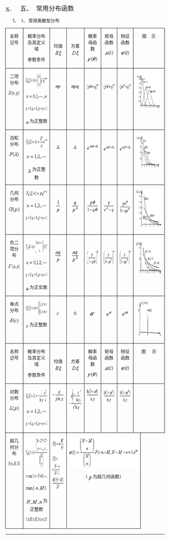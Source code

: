 <div class=Section1 style='layout-grid:16.3pt'>
<p class=MsoNormal style='margin-left:36.0pt;text-indent:-36.0pt'><span
lang=EN-US>五、<span style='font:7.0pt "Times New Roman"'>&nbsp;&nbsp;&nbsp;&nbsp;&nbsp;&nbsp;&nbsp;
</span></span><span lang=ZH-CN style='font-size:15.0pt;font-family:宋体_GB2312'>五、</span><span
lang=EN-US style='font-size:7.0pt'>&nbsp;&nbsp;&nbsp; </span><span lang=ZH-CN
style='font-size:15.0pt;font-family:宋体_GB2312'>常用分布函数</span></p>
<p class=a style='margin-left:36.0pt;text-indent:-18.75pt'><span lang=EN-US>1、<span
style='font:7.0pt "Times New Roman"'>&nbsp;&nbsp; </span></span><span
lang=EN-US style='font-family:宋体_GB2312'>1</span><span lang=ZH-CN
style='font-family:宋体_GB2312'>、</span><span lang=ZH-CN style='font-size:7.0pt'>
</span><span lang=ZH-CN style='font-family:宋体_GB2312'>常用离散型分布</span></p>
<table class=MsoNormalTable border=1 cellspacing=0 cellpadding=0
 style='border-collapse:collapse;border:none'>
 <tr>
  <td width=104 valign=top style='width:78.0pt;border:solid windowtext 1.0pt;
  padding:0mm 5.4pt 0mm 5.4pt'>
  <p class=MsoNormal align=center style='text-align:center'><span lang=ZH-CN
  style='font-family:宋体_GB2312'>名称记号</span></p>
  </td>
  <td width=200 valign=top style='width:150.0pt;border:solid windowtext 1.0pt;
  border-left:none;padding:0mm 5.4pt 0mm 5.4pt'>
  <p class=MsoNormal align=center style='text-align:center'><span lang=ZH-CN
  style='font-family:宋体_GB2312'>概率分布及其定义域</span></p>
  <p class=MsoNormal align=center style='text-align:center'><span lang=ZH-CN
  style='font-family:宋体_GB2312'>参数条件</span></p>
  </td>
  <td width=88 valign=top style='width:66.0pt;border:solid windowtext 1.0pt;
  border-left:none;padding:0mm 5.4pt 0mm 5.4pt'>
  <p class=MsoNormal align=center style='text-align:center'><span lang=EN-US>&nbsp;</span></p>
  <p class=MsoNormal align=center style='text-align:center'><span lang=ZH-CN
  style='font-family:宋体_GB2312'>均值</span><sub><span lang=EN-US><img width=25
  height=22 src="res/17e9d95da129bdd93c34fb6cc6aaaa52_5845_files/image002.gif"
  u1:shapes="_x0000_i1025" align=absmiddle></span></sub></p>
  </td>
  <td width=96 valign=top style='width:72.0pt;border:solid windowtext 1.0pt;
  border-left:none;padding:0mm 5.4pt 0mm 5.4pt'>
  <p class=MsoNormal align=center style='text-align:center'><span lang=EN-US>&nbsp;</span></p>
  <p class=MsoNormal align=center style='text-align:center'><span lang=ZH-CN
  style='font-family:宋体_GB2312'>方差</span><sub><span lang=EN-US><img width=27
  height=21 src="res/17e9d95da129bdd93c34fb6cc6aaaa52_5845_files/image004.gif"
  u1:shapes="_x0000_i1026" align=absmiddle></span></sub></p>
  </td>
  <td width=96 valign=top style='width:72.0pt;border:solid windowtext 1.0pt;
  border-left:none;padding:0mm 5.4pt 0mm 5.4pt'>
  <p class=MsoNormal align=center style='text-align:center'><span lang=ZH-CN
  style='font-family:宋体_GB2312'>概率母函数</span></p>
  <p class=MsoNormal align=center style='text-align:center'><sub><span
  lang=EN-US><img width=36 height=21
  src="res/17e9d95da129bdd93c34fb6cc6aaaa52_5845_files/image006.gif" u1:shapes="_x0000_i1027"></span></sub></p>
  </td>
  <td width=88 valign=top style='width:66.0pt;border:solid windowtext 1.0pt;
  border-left:none;padding:0mm 5.4pt 0mm 5.4pt'>
  <p class=MsoNormal align=center style='text-align:center'><span lang=ZH-CN
  style='font-family:宋体_GB2312'>矩母函数</span></p>
  <p class=MsoNormal align=center style='text-align:center'><sub><span
  lang=EN-US><img width=31 height=21
  src="res/17e9d95da129bdd93c34fb6cc6aaaa52_5845_files/image008.gif" u1:shapes="_x0000_i1028"></span></sub></p>
  </td>
  <td width=88 valign=top style='width:66.0pt;border:solid windowtext 1.0pt;
  border-left:none;padding:0mm 5.4pt 0mm 5.4pt'>
  <p class=MsoNormal align=center style='text-align:center'><span lang=ZH-CN
  style='font-family:宋体_GB2312'>特征函数</span></p>
  <p class=MsoNormal align=center style='text-align:center'><sub><span
  lang=EN-US><img width=31 height=21
  src="res/17e9d95da129bdd93c34fb6cc6aaaa52_5845_files/image010.gif" u1:shapes="_x0000_i1029"></span></sub></p>
  </td>
  <td width=204 colspan=2 valign=top style='width:152.95pt;border:solid windowtext 1.0pt;
  border-left:none;padding:0mm 5.4pt 0mm 5.4pt'>
  <p class=MsoNormal align=center style='text-align:center'><span lang=ZH-CN
  style='font-family:宋体_GB2312'>图</span><span lang=EN-US>&nbsp;&nbsp;&nbsp; </span><span
  lang=ZH-CN style='font-family:宋体_GB2312'>示</span></p>
  </td>
 </tr>
 <tr style='height:89.7pt'>
  <td width=104 valign=top style='width:78.0pt;border:solid windowtext 1.0pt;
  border-top:none;padding:0mm 5.4pt 0mm 5.4pt;height:89.7pt'>
  <p class=MsoNormal align=center style='text-align:center'><span lang=ZH-CN
  style='font-family:宋体_GB2312'>二项分布</span></p>
  <p class=MsoNormal align=center style='text-align:center'><sub><span
  lang=EN-US><img width=52 height=21
  src="res/17e9d95da129bdd93c34fb6cc6aaaa52_5845_files/image012.gif" u1:shapes="_x0000_i1030"></span></sub></p>
  </td>
  <td width=200 valign=top style='width:150.0pt;border-top:none;border-left:
  none;border-bottom:solid windowtext 1.0pt;border-right:solid windowtext 1.0pt;
  padding:0mm 5.4pt 0mm 5.4pt;height:89.7pt'>
  <p class=MsoNormal align=center style='text-align:center'><sub><span
  lang=EN-US><img width=151 height=48
  src="res/17e9d95da129bdd93c34fb6cc6aaaa52_5845_files/image014.gif" u1:shapes="_x0000_i1031"></span></sub></p>
  <p class=MsoNormal align=center style='text-align:center'><sub><span
  lang=EN-US><img width=81 height=21
  src="res/17e9d95da129bdd93c34fb6cc6aaaa52_5845_files/image016.gif" u1:shapes="_x0000_i1032"></span></sub></p>
  <p class=MsoNormal align=center style='text-align:center'><sub><span
  lang=EN-US><img width=141 height=21
  src="res/17e9d95da129bdd93c34fb6cc6aaaa52_5845_files/image018.gif" u1:shapes="_x0000_i1033"></span></sub></p>
  <p class=MsoNormal align=center style='text-align:center'><sub><span
  lang=EN-US><img width=13 height=15
  src="res/17e9d95da129bdd93c34fb6cc6aaaa52_5845_files/image020.gif" u1:shapes="_x0000_i1034"
  align=absmiddle></span></sub><span lang=ZH-CN style='font-family:宋体_GB2312'>为正整数</span></p>
  </td>
  <td width=88 valign=top style='width:66.0pt;border-top:none;border-left:none;
  border-bottom:solid windowtext 1.0pt;border-right:solid windowtext 1.0pt;
  padding:0mm 5.4pt 0mm 5.4pt;height:89.7pt'>
  <p class=MsoNormal align=center style='text-align:center'><span lang=EN-US>&nbsp;</span></p>
  <p class=MsoNormal align=center style='text-align:center'><sub><span
  lang=EN-US><img width=21 height=17
  src="res/17e9d95da129bdd93c34fb6cc6aaaa52_5845_files/image022.gif" u1:shapes="_x0000_i1035"
  align=absmiddle></span></sub></p>
  </td>
  <td width=96 valign=top style='width:72.0pt;border-top:none;border-left:none;
  border-bottom:solid windowtext 1.0pt;border-right:solid windowtext 1.0pt;
  padding:0mm 5.4pt 0mm 5.4pt;height:89.7pt'>
  <p class=MsoNormal align=center style='text-align:center'><span lang=EN-US>&nbsp;</span></p>
  <p class=MsoNormal align=center style='text-align:center'><sub><span
  lang=EN-US><img width=29 height=17
  src="res/17e9d95da129bdd93c34fb6cc6aaaa52_5845_files/image024.gif" u1:shapes="_x0000_i1036"
  align=absmiddle></span></sub></p>
  </td>
  <td width=96 valign=top style='width:72.0pt;border-top:none;border-left:none;
  border-bottom:solid windowtext 1.0pt;border-right:solid windowtext 1.0pt;
  padding:0mm 5.4pt 0mm 5.4pt;height:89.7pt'>
  <p class=MsoNormal align=center style='text-align:center'><span lang=EN-US>&nbsp;</span></p>
  <p class=MsoNormal align=center style='text-align:center'><sub><span
  lang=EN-US><img width=67 height=24
  src="res/17e9d95da129bdd93c34fb6cc6aaaa52_5845_files/image026.gif" u1:shapes="_x0000_i1037"></span></sub></p>
  </td>
  <td width=88 valign=top style='width:66.0pt;border-top:none;border-left:none;
  border-bottom:solid windowtext 1.0pt;border-right:solid windowtext 1.0pt;
  padding:0mm 5.4pt 0mm 5.4pt;height:89.7pt'>
  <p class=MsoNormal align=center style='text-align:center'><span lang=EN-US>&nbsp;</span></p>
  <p class=MsoNormal align=center style='text-align:center'><sub><span
  lang=EN-US><img width=67 height=24
  src="res/17e9d95da129bdd93c34fb6cc6aaaa52_5845_files/image028.gif" u1:shapes="_x0000_i1038"></span></sub></p>
  </td>
  <td width=88 valign=top style='width:66.0pt;border-top:none;border-left:none;
  border-bottom:solid windowtext 1.0pt;border-right:solid windowtext 1.0pt;
  padding:0mm 5.4pt 0mm 5.4pt;height:89.7pt'>
  <p class=MsoNormal align=center style='text-align:center'><span lang=EN-US>&nbsp;</span></p>
  <p class=MsoNormal align=center style='text-align:center'><sub><span
  lang=EN-US><img width=72 height=24
  src="res/17e9d95da129bdd93c34fb6cc6aaaa52_5845_files/image030.gif" u1:shapes="_x0000_i1039"></span></sub></p>
  </td>
  <td width=204 colspan=2 valign=top style='width:152.95pt;border-top:none;
  border-left:none;border-bottom:solid windowtext 1.0pt;border-right:solid windowtext 1.0pt;
  padding:0mm 5.4pt 0mm 5.4pt;height:89.7pt'>
  <p class=MsoNormal align=center style='text-align:center'><span lang=EN-US><img
  width=177 height=119 src="res/17e9d95da129bdd93c34fb6cc6aaaa52_5845_files/image032.jpg"
  u1:shapes="_x0000_i1069"></span></p>
  </td>
 </tr>
 <tr style='height:80.9pt'>
  <td width=104 valign=top style='width:78.0pt;border:solid windowtext 1.0pt;
  border-top:none;padding:0mm 5.4pt 0mm 5.4pt;height:80.9pt'>
  <p class=MsoNormal align=center style='text-align:center'><span lang=ZH-CN
  style='font-family:宋体_GB2312'>泊松分布</span></p>
  <p class=MsoNormal align=center style='text-align:center'><sub><span
  lang=EN-US><img width=37 height=21
  src="res/17e9d95da129bdd93c34fb6cc6aaaa52_5845_files/image034.gif" u1:shapes="_x0000_i1040"></span></sub></p>
  </td>
  <td width=200 valign=top style='width:150.0pt;border-top:none;border-left:
  none;border-bottom:solid windowtext 1.0pt;border-right:solid windowtext 1.0pt;
  padding:0mm 5.4pt 0mm 5.4pt;height:80.9pt'>
  <p class=MsoNormal align=center style='text-align:center'><sub><span
  lang=EN-US><img width=124 height=44
  src="res/17e9d95da129bdd93c34fb6cc6aaaa52_5845_files/image036.gif" u1:shapes="_x0000_i1041"></span></sub></p>
  <p class=MsoNormal align=center style='text-align:center'><sub><span
  lang=EN-US><img width=67 height=21
  src="res/17e9d95da129bdd93c34fb6cc6aaaa52_5845_files/image038.gif" u1:shapes="_x0000_i1070"></span></sub></p>
  <p class=MsoNormal align=center style='text-align:center'><sub><span
  lang=EN-US><img width=15 height=19
  src="res/17e9d95da129bdd93c34fb6cc6aaaa52_5845_files/image040.gif" u1:shapes="_x0000_i1071"
  align=absmiddle></span></sub><span lang=ZH-CN style='font-family:宋体_GB2312'>为正整数</span></p>
  </td>
  <td width=88 valign=top style='width:66.0pt;border-top:none;border-left:none;
  border-bottom:solid windowtext 1.0pt;border-right:solid windowtext 1.0pt;
  padding:0mm 5.4pt 0mm 5.4pt;height:80.9pt'>
  <p class=MsoNormal align=center style='text-align:center'><span lang=EN-US>&nbsp;</span></p>
  <p class=MsoNormal align=center style='text-align:center'><sub><span
  lang=EN-US><img width=15 height=19
  src="res/17e9d95da129bdd93c34fb6cc6aaaa52_5845_files/image041.gif" u1:shapes="_x0000_i1042"></span></sub></p>
  </td>
  <td width=96 valign=top style='width:72.0pt;border-top:none;border-left:none;
  border-bottom:solid windowtext 1.0pt;border-right:solid windowtext 1.0pt;
  padding:0mm 5.4pt 0mm 5.4pt;height:80.9pt'>
  <p class=MsoNormal align=center style='text-align:center'><span lang=EN-US>&nbsp;</span></p>
  <p class=MsoNormal align=center style='text-align:center'><sub><span
  lang=EN-US><img width=15 height=19
  src="res/17e9d95da129bdd93c34fb6cc6aaaa52_5845_files/image042.gif" u1:shapes="_x0000_i1043"></span></sub></p>
  </td>
  <td width=96 valign=top style='width:72.0pt;border-top:none;border-left:none;
  border-bottom:solid windowtext 1.0pt;border-right:solid windowtext 1.0pt;
  padding:0mm 5.4pt 0mm 5.4pt;height:80.9pt'>
  <p class=MsoNormal align=center style='text-align:center'><span lang=EN-US>&nbsp;</span></p>
  <p class=MsoNormal align=center style='text-align:center'><sub><span
  lang=EN-US><img width=41 height=21
  src="res/17e9d95da129bdd93c34fb6cc6aaaa52_5845_files/image044.gif" u1:shapes="_x0000_i1044"></span></sub></p>
  </td>
  <td width=88 valign=top style='width:66.0pt;border-top:none;border-left:none;
  border-bottom:solid windowtext 1.0pt;border-right:solid windowtext 1.0pt;
  padding:0mm 5.4pt 0mm 5.4pt;height:80.9pt'>
  <p class=MsoNormal align=center style='text-align:center'><span lang=EN-US>&nbsp;</span></p>
  <p class=MsoNormal align=center style='text-align:center'><sub><span
  lang=EN-US><img width=44 height=24
  src="res/17e9d95da129bdd93c34fb6cc6aaaa52_5845_files/image046.gif" u1:shapes="_x0000_i1045"></span></sub></p>
  </td>
  <td width=88 valign=top style='width:66.0pt;border-top:none;border-left:none;
  border-bottom:solid windowtext 1.0pt;border-right:solid windowtext 1.0pt;
  padding:0mm 5.4pt 0mm 5.4pt;height:80.9pt'>
  <p class=MsoNormal align=center style='text-align:center'><span lang=EN-US>&nbsp;</span></p>
  <p class=MsoNormal align=center style='text-align:center'><sub><span
  lang=EN-US><img width=45 height=24
  src="res/17e9d95da129bdd93c34fb6cc6aaaa52_5845_files/image048.gif" u1:shapes="_x0000_i1046"></span></sub></p>
  </td>
  <td width=204 colspan=2 valign=top style='width:152.95pt;border-top:none;
  border-left:none;border-bottom:solid windowtext 1.0pt;border-right:solid windowtext 1.0pt;
  padding:0mm 5.4pt 0mm 5.4pt;height:80.9pt'>
  <p class=MsoNormal align=center style='text-align:center'><span lang=EN-US><img
  width=176 height=109 src="res/17e9d95da129bdd93c34fb6cc6aaaa52_5845_files/image050.jpg"
  u1:shapes="_x0000_i1072"></span></p>
  </td>
 </tr>
 <tr style='height:87.95pt'>
  <td width=104 valign=top style='width:78.0pt;border:solid windowtext 1.0pt;
  border-top:none;padding:0mm 5.4pt 0mm 5.4pt;height:87.95pt'>
  <p class=MsoNormal align=center style='text-align:center'><span lang=ZH-CN
  style='font-family:宋体_GB2312'>几何分布</span></p>
  <p class=MsoNormal align=center style='text-align:center'><sub><span
  lang=EN-US><img width=39 height=21
  src="res/17e9d95da129bdd93c34fb6cc6aaaa52_5845_files/image052.gif" u1:shapes="_x0000_i1073"></span></sub></p>
  </td>
  <td width=200 valign=top style='width:150.0pt;border-top:none;border-left:
  none;border-bottom:solid windowtext 1.0pt;border-right:solid windowtext 1.0pt;
  padding:0mm 5.4pt 0mm 5.4pt;height:87.95pt'>
  <p class=MsoNormal align=center style='text-align:center'><sub><span
  lang=EN-US><img width=107 height=25
  src="res/17e9d95da129bdd93c34fb6cc6aaaa52_5845_files/image054.gif" u1:shapes="_x0000_i1074"></span></sub></p>
  <p class=MsoNormal align=center style='text-align:center'><sub><span
  lang=EN-US><img width=67 height=21
  src="res/17e9d95da129bdd93c34fb6cc6aaaa52_5845_files/image056.gif" u1:shapes="_x0000_i1075"></span></sub></p>
  <p class=MsoNormal align=center style='text-align:center'><sub><span
  lang=EN-US><img width=141 height=21
  src="res/17e9d95da129bdd93c34fb6cc6aaaa52_5845_files/image058.gif" u1:shapes="_x0000_i1076"></span></sub></p>
  </td>
  <td width=88 valign=top style='width:66.0pt;border-top:none;border-left:none;
  border-bottom:solid windowtext 1.0pt;border-right:solid windowtext 1.0pt;
  padding:0mm 5.4pt 0mm 5.4pt;height:87.95pt'>
  <p class=MsoNormal align=center style='text-align:center'><span lang=EN-US>&nbsp;</span></p>
  <p class=MsoNormal align=center style='text-align:center'><sub><span
  lang=EN-US><img width=19 height=44
  src="res/17e9d95da129bdd93c34fb6cc6aaaa52_5845_files/image060.gif" u1:shapes="_x0000_i1077"></span></sub></p>
  </td>
  <td width=96 valign=top style='width:72.0pt;border-top:none;border-left:none;
  border-bottom:solid windowtext 1.0pt;border-right:solid windowtext 1.0pt;
  padding:0mm 5.4pt 0mm 5.4pt;height:87.95pt'>
  <p class=MsoNormal align=center style='text-align:center'><span lang=EN-US>&nbsp;</span></p>
  <p class=MsoNormal align=center style='text-align:center'><sub><span
  lang=EN-US><img width=27 height=45
  src="res/17e9d95da129bdd93c34fb6cc6aaaa52_5845_files/image062.gif" u1:shapes="_x0000_i1078"></span></sub></p>
  </td>
  <td width=96 valign=top style='width:72.0pt;border-top:none;border-left:none;
  border-bottom:solid windowtext 1.0pt;border-right:solid windowtext 1.0pt;
  padding:0mm 5.4pt 0mm 5.4pt;height:87.95pt'>
  <p class=MsoNormal align=center style='text-align:center'><span lang=EN-US>&nbsp;</span></p>
  <p class=MsoNormal align=center style='text-align:center'><sub><span
  lang=EN-US><img width=47 height=44
  src="res/17e9d95da129bdd93c34fb6cc6aaaa52_5845_files/image064.gif" u1:shapes="_x0000_i1079"></span></sub></p>
  </td>
  <td width=88 valign=top style='width:66.0pt;border-top:none;border-left:none;
  border-bottom:solid windowtext 1.0pt;border-right:solid windowtext 1.0pt;
  padding:0mm 5.4pt 0mm 5.4pt;height:87.95pt'>
  <p class=MsoNormal align=center style='text-align:center'><span lang=EN-US>&nbsp;</span></p>
  <p class=MsoNormal align=center style='text-align:center'><sub><span
  lang=EN-US><img width=51 height=45
  src="res/17e9d95da129bdd93c34fb6cc6aaaa52_5845_files/image066.gif" u1:shapes="_x0000_i1080"></span></sub></p>
  </td>
  <td width=88 valign=top style='width:66.0pt;border-top:none;border-left:none;
  border-bottom:solid windowtext 1.0pt;border-right:solid windowtext 1.0pt;
  padding:0mm 5.4pt 0mm 5.4pt;height:87.95pt'>
  <p class=MsoNormal align=center style='text-align:center'><span lang=EN-US>&nbsp;</span></p>
  <p class=MsoNormal align=center style='text-align:center'><sub><span
  lang=EN-US><img width=52 height=48
  src="res/17e9d95da129bdd93c34fb6cc6aaaa52_5845_files/image068.gif" u1:shapes="_x0000_i1081"></span></sub></p>
  </td>
  <td width=204 colspan=2 valign=top style='width:152.95pt;border-top:none;
  border-left:none;border-bottom:solid windowtext 1.0pt;border-right:solid windowtext 1.0pt;
  padding:0mm 5.4pt 0mm 5.4pt;height:87.95pt'>
  <p class=MsoNormal align=center style='text-align:center'><span lang=EN-US><img
  width=168 height=125 src="res/17e9d95da129bdd93c34fb6cc6aaaa52_5845_files/image070.jpg"
  u1:shapes="_x0000_i1082"></span></p>
  </td>
 </tr>
 <tr>
  <td width=104 valign=top style='width:78.0pt;border:solid windowtext 1.0pt;
  border-top:none;padding:0mm 5.4pt 0mm 5.4pt'>
  <p class=MsoNormal align=center style='text-align:center'><span lang=ZH-CN
  style='font-family:宋体_GB2312'>负二项分布</span></p>
  <p class=MsoNormal align=center style='text-align:center'><sub><span
  lang=EN-US><img width=60 height=24
  src="res/17e9d95da129bdd93c34fb6cc6aaaa52_5845_files/image072.gif" u1:shapes="_x0000_i1083"></span></sub></p>
  </td>
  <td width=200 valign=top style='width:150.0pt;border-top:none;border-left:
  none;border-bottom:solid windowtext 1.0pt;border-right:solid windowtext 1.0pt;
  padding:0mm 5.4pt 0mm 5.4pt'>
  <p class=MsoNormal align=center style='text-align:center'><sub><span
  lang=EN-US><img width=189 height=48
  src="res/17e9d95da129bdd93c34fb6cc6aaaa52_5845_files/image074.gif" u1:shapes="_x0000_i1084"></span></sub></p>
  <p class=MsoNormal align=center style='text-align:center'><sub><span
  lang=EN-US><img width=79 height=21
  src="res/17e9d95da129bdd93c34fb6cc6aaaa52_5845_files/image076.gif" u1:shapes="_x0000_i1085"></span></sub></p>
  <p class=MsoNormal align=center style='text-align:center'><sub><span
  lang=EN-US><img width=141 height=21
  src="res/17e9d95da129bdd93c34fb6cc6aaaa52_5845_files/image078.gif" u1:shapes="_x0000_i1086"></span></sub></p>
  <p class=MsoNormal align=center style='text-align:center'><sub><span
  lang=EN-US><img width=13 height=15
  src="res/17e9d95da129bdd93c34fb6cc6aaaa52_5845_files/image080.gif" u1:shapes="_x0000_i1087"
  align=absmiddle></span></sub><span lang=ZH-CN style='font-family:宋体_GB2312'>为正实数</span></p>
  </td>
  <td width=88 valign=top style='width:66.0pt;border-top:none;border-left:none;
  border-bottom:solid windowtext 1.0pt;border-right:solid windowtext 1.0pt;
  padding:0mm 5.4pt 0mm 5.4pt'>
  <p class=MsoNormal align=center style='text-align:center'><span lang=EN-US>&nbsp;</span></p>
  <p class=MsoNormal align=center style='text-align:center'><sub><span
  lang=EN-US><img width=24 height=44
  src="res/17e9d95da129bdd93c34fb6cc6aaaa52_5845_files/image082.gif" u1:shapes="_x0000_i1088"></span></sub></p>
  </td>
  <td width=96 valign=top style='width:72.0pt;border-top:none;border-left:none;
  border-bottom:solid windowtext 1.0pt;border-right:solid windowtext 1.0pt;
  padding:0mm 5.4pt 0mm 5.4pt'>
  <p class=MsoNormal align=center style='text-align:center'><span lang=EN-US>&nbsp;</span></p>
  <p class=MsoNormal align=center style='text-align:center'><sub><span
  lang=EN-US><img width=27 height=45
  src="res/17e9d95da129bdd93c34fb6cc6aaaa52_5845_files/image084.gif" u1:shapes="_x0000_i1089"></span></sub></p>
  </td>
  <td width=96 valign=top style='width:72.0pt;border-top:none;border-left:none;
  border-bottom:solid windowtext 1.0pt;border-right:solid windowtext 1.0pt;
  padding:0mm 5.4pt 0mm 5.4pt'>
  <p class=MsoNormal align=center style='text-align:center'><span lang=EN-US>&nbsp;</span></p>
  <p class=MsoNormal align=center style='text-align:center'><sub><span
  lang=EN-US><img width=68 height=52
  src="res/17e9d95da129bdd93c34fb6cc6aaaa52_5845_files/image086.gif" u1:shapes="_x0000_i1090"></span></sub></p>
  </td>
  <td width=88 valign=top style='width:66.0pt;border-top:none;border-left:none;
  border-bottom:solid windowtext 1.0pt;border-right:solid windowtext 1.0pt;
  padding:0mm 5.4pt 0mm 5.4pt'>
  <p class=MsoNormal align=center style='text-align:center'><span lang=EN-US>&nbsp;</span></p>
  <p class=MsoNormal align=center style='text-align:center'><sub><span
  lang=EN-US><img width=71 height=53
  src="res/17e9d95da129bdd93c34fb6cc6aaaa52_5845_files/image088.gif" u1:shapes="_x0000_i1091"></span></sub></p>
  </td>
  <td width=88 valign=top style='width:66.0pt;border-top:none;border-left:none;
  border-bottom:solid windowtext 1.0pt;border-right:solid windowtext 1.0pt;
  padding:0mm 5.4pt 0mm 5.4pt'>
  <p class=MsoNormal align=center style='text-align:center'><span lang=EN-US>&nbsp;</span></p>
  <p class=MsoNormal align=center style='text-align:center'><sub><span
  lang=EN-US><img width=73 height=53
  src="res/17e9d95da129bdd93c34fb6cc6aaaa52_5845_files/image090.gif" u1:shapes="_x0000_i1092"></span></sub></p>
  </td>
  <td width=204 colspan=2 valign=top style='width:152.95pt;border-top:none;
  border-left:none;border-bottom:solid windowtext 1.0pt;border-right:solid windowtext 1.0pt;
  padding:0mm 5.4pt 0mm 5.4pt'>
  <p class=MsoNormal align=center style='text-align:center'><span lang=EN-US><img
  width=176 height=117 src="res/17e9d95da129bdd93c34fb6cc6aaaa52_5845_files/image092.jpg"
  u1:shapes="_x0000_i1093"></span></p>
  </td>
 </tr>
 <tr style='height:58.5pt'>
  <td width=104 valign=top style='width:78.0pt;border:solid windowtext 1.0pt;
  border-top:none;padding:0mm 5.4pt 0mm 5.4pt;height:58.5pt'>
  <p class=MsoNormal align=center style='text-align:center'><span lang=ZH-CN
  style='font-family:宋体_GB2312'>单点分布</span></p>
  <p class=MsoNormal align=center style='text-align:center'><sub><span
  lang=EN-US><img width=33 height=21
  src="res/17e9d95da129bdd93c34fb6cc6aaaa52_5845_files/image094.gif" u1:shapes="_x0000_i1094"></span></sub></p>
  </td>
  <td width=200 valign=top style='width:150.0pt;border-top:none;border-left:
  none;border-bottom:solid windowtext 1.0pt;border-right:solid windowtext 1.0pt;
  padding:0mm 5.4pt 0mm 5.4pt;height:58.5pt'>
  <p class=MsoNormal align=center style='text-align:center'><sub><span
  lang=EN-US><img width=137 height=48
  src="res/17e9d95da129bdd93c34fb6cc6aaaa52_5845_files/image096.gif" u1:shapes="_x0000_i1095"></span></sub></p>
  <p class=MsoNormal align=center style='text-align:center'><sub><span
  lang=EN-US><img width=12 height=15
  src="res/17e9d95da129bdd93c34fb6cc6aaaa52_5845_files/image098.gif" u1:shapes="_x0000_i1096"
  align=absmiddle></span></sub><span lang=ZH-CN style='font-family:宋体_GB2312'>为正整数</span></p>
  </td>
  <td width=88 valign=top style='width:66.0pt;border-top:none;border-left:none;
  border-bottom:solid windowtext 1.0pt;border-right:solid windowtext 1.0pt;
  padding:0mm 5.4pt 0mm 5.4pt;height:58.5pt'>
  <p class=MsoNormal align=center style='text-align:center'><span lang=EN-US>&nbsp;</span></p>
  <p class=MsoNormal align=center style='text-align:center'><sub><span
  lang=EN-US><img width=12 height=15
  src="res/17e9d95da129bdd93c34fb6cc6aaaa52_5845_files/image099.gif" u1:shapes="_x0000_i1097"></span></sub></p>
  </td>
  <td width=96 valign=top style='width:72.0pt;border-top:none;border-left:none;
  border-bottom:solid windowtext 1.0pt;border-right:solid windowtext 1.0pt;
  padding:0mm 5.4pt 0mm 5.4pt;height:58.5pt'>
  <p class=MsoNormal align=center style='text-align:center'><span lang=EN-US>&nbsp;</span></p>
  <p class=MsoNormal align=center style='text-align:center'><sub><span
  lang=EN-US><img width=13 height=19
  src="res/17e9d95da129bdd93c34fb6cc6aaaa52_5845_files/image101.gif" u1:shapes="_x0000_i1098"></span></sub></p>
  </td>
  <td width=96 valign=top style='width:72.0pt;border-top:none;border-left:none;
  border-bottom:solid windowtext 1.0pt;border-right:solid windowtext 1.0pt;
  padding:0mm 5.4pt 0mm 5.4pt;height:58.5pt'>
  <p class=MsoNormal align=center style='text-align:center'><span lang=EN-US>&nbsp;</span></p>
  <p class=MsoNormal align=center style='text-align:center'><sub><span
  lang=EN-US><img width=20 height=21
  src="res/17e9d95da129bdd93c34fb6cc6aaaa52_5845_files/image103.gif" u1:shapes="_x0000_i1099"></span></sub></p>
  </td>
  <td width=88 valign=top style='width:66.0pt;border-top:none;border-left:none;
  border-bottom:solid windowtext 1.0pt;border-right:solid windowtext 1.0pt;
  padding:0mm 5.4pt 0mm 5.4pt;height:58.5pt'>
  <p class=MsoNormal align=center style='text-align:center'><span lang=EN-US>&nbsp;</span></p>
  <p class=MsoNormal align=center style='text-align:center'><sub><span
  lang=EN-US><img width=20 height=21
  src="res/17e9d95da129bdd93c34fb6cc6aaaa52_5845_files/image105.gif" u1:shapes="_x0000_i1100"></span></sub></p>
  </td>
  <td width=88 valign=top style='width:66.0pt;border-top:none;border-left:none;
  border-bottom:solid windowtext 1.0pt;border-right:solid windowtext 1.0pt;
  padding:0mm 5.4pt 0mm 5.4pt;height:58.5pt'>
  <p class=MsoNormal align=center style='text-align:center'><span lang=EN-US>&nbsp;</span></p>
  <p class=MsoNormal align=center style='text-align:center'><sub><span
  lang=EN-US><img width=23 height=21
  src="res/17e9d95da129bdd93c34fb6cc6aaaa52_5845_files/image107.gif" u1:shapes="_x0000_i1101"></span></sub></p>
  </td>
  <td width=204 colspan=2 valign=top style='width:152.95pt;border-top:none;
  border-left:none;border-bottom:solid windowtext 1.0pt;border-right:solid windowtext 1.0pt;
  padding:0mm 5.4pt 0mm 5.4pt;height:58.5pt'>
  <p class=MsoNormal align=center style='text-align:center'><span lang=EN-US><img
  width=169 height=118 src="res/17e9d95da129bdd93c34fb6cc6aaaa52_5845_files/image109.jpg"
  u1:shapes="_x0000_i1102"></span></p>
  </td>
 </tr>
 <tr style='height:23.95pt'>
  <td width=104 valign=top style='width:78.0pt;border:solid windowtext 1.0pt;
  border-top:none;padding:0mm 5.4pt 0mm 5.4pt;height:23.95pt'>
  <p class=MsoNormal align=center style='text-align:center'><span lang=ZH-CN
  style='font-family:宋体_GB2312'>名称记号</span></p>
  </td>
  <td width=200 valign=top style='width:150.0pt;border-top:none;border-left:
  none;border-bottom:solid windowtext 1.0pt;border-right:solid windowtext 1.0pt;
  padding:0mm 5.4pt 0mm 5.4pt;height:23.95pt'>
  <p class=MsoNormal align=center style='text-align:center'><span lang=ZH-CN
  style='font-family:宋体_GB2312'>概率分布及其定义域</span></p>
  <p class=MsoNormal align=center style='text-align:center'><span lang=ZH-CN
  style='font-family:宋体_GB2312'>参数条件</span></p>
  </td>
  <td width=88 valign=top style='width:66.0pt;border-top:none;border-left:none;
  border-bottom:solid windowtext 1.0pt;border-right:solid windowtext 1.0pt;
  padding:0mm 5.4pt 0mm 5.4pt;height:23.95pt'>
  <p class=MsoNormal align=center style='text-align:center'><span lang=EN-US>&nbsp;</span></p>
  <p class=MsoNormal align=center style='text-align:center'><span lang=ZH-CN
  style='font-family:宋体_GB2312'>均值</span><sub><span lang=EN-US><img width=25
  height=21 src="res/17e9d95da129bdd93c34fb6cc6aaaa52_5845_files/image111.gif"
  u1:shapes="_x0000_i1103" align=absmiddle></span></sub></p>
  </td>
  <td width=96 valign=top style='width:72.0pt;border-top:none;border-left:none;
  border-bottom:solid windowtext 1.0pt;border-right:solid windowtext 1.0pt;
  padding:0mm 5.4pt 0mm 5.4pt;height:23.95pt'>
  <p class=MsoNormal align=center style='text-align:center'><span lang=EN-US>&nbsp;</span></p>
  <p class=MsoNormal align=center style='text-align:center'><span lang=ZH-CN
  style='font-family:宋体_GB2312'>方差</span><sub><span lang=EN-US><img width=27
  height=21 src="res/17e9d95da129bdd93c34fb6cc6aaaa52_5845_files/image113.gif"
  u1:shapes="_x0000_i1104" align=absmiddle></span></sub></p>
  </td>
  <td width=96 valign=top style='width:72.0pt;border-top:none;border-left:none;
  border-bottom:solid windowtext 1.0pt;border-right:solid windowtext 1.0pt;
  padding:0mm 5.4pt 0mm 5.4pt;height:23.95pt'>
  <p class=MsoNormal align=center style='text-align:center'><span lang=ZH-CN
  style='font-family:宋体_GB2312'>概率母函数</span></p>
  <p class=MsoNormal align=center style='text-align:center'><sub><span
  lang=EN-US><img width=36 height=21
  src="res/17e9d95da129bdd93c34fb6cc6aaaa52_5845_files/image115.gif" u1:shapes="_x0000_i1105"></span></sub></p>
  </td>
  <td width=88 valign=top style='width:66.0pt;border-top:none;border-left:none;
  border-bottom:solid windowtext 1.0pt;border-right:solid windowtext 1.0pt;
  padding:0mm 5.4pt 0mm 5.4pt;height:23.95pt'>
  <p class=MsoNormal align=center style='text-align:center'><span lang=ZH-CN
  style='font-family:宋体_GB2312'>矩母函数</span></p>
  <p class=MsoNormal align=center style='text-align:center'><sub><span
  lang=EN-US><img width=32 height=21
  src="res/17e9d95da129bdd93c34fb6cc6aaaa52_5845_files/image117.gif" u1:shapes="_x0000_i1106"></span></sub></p>
  </td>
  <td width=88 valign=top style='width:66.0pt;border-top:none;border-left:none;
  border-bottom:solid windowtext 1.0pt;border-right:solid windowtext 1.0pt;
  padding:0mm 5.4pt 0mm 5.4pt;height:23.95pt'>
  <p class=MsoNormal align=center style='text-align:center'><span lang=ZH-CN
  style='font-family:宋体_GB2312'>特征函数</span></p>
  <p class=MsoNormal align=center style='text-align:center'><sub><span
  lang=EN-US><img width=31 height=21
  src="res/17e9d95da129bdd93c34fb6cc6aaaa52_5845_files/image119.gif" u1:shapes="_x0000_i1107"></span></sub></p>
  </td>
  <td width=204 colspan=2 valign=top style='width:152.95pt;border-top:none;
  border-left:none;border-bottom:solid windowtext 1.0pt;border-right:solid windowtext 1.0pt;
  padding:0mm 5.4pt 0mm 5.4pt;height:23.95pt'>
  <p class=MsoNormal align=center style='text-align:center'><span lang=ZH-CN
  style='font-family:宋体_GB2312'>图</span><span lang=EN-US>&nbsp;&nbsp;&nbsp;&nbsp;
  </span><span lang=ZH-CN style='font-family:宋体_GB2312'>示</span></p>
  </td>
 </tr>
 <tr style='height:58.5pt'>
  <td width=104 valign=top style='width:78.0pt;border:solid windowtext 1.0pt;
  border-top:none;padding:0mm 5.4pt 0mm 5.4pt;height:58.5pt'>
  <p class=MsoNormal align=center style='text-align:center'><span lang=ZH-CN
  style='font-family:宋体_GB2312'>对数分布</span></p>
  <p class=MsoNormal align=center style='text-align:center'><sub><span
  lang=EN-US><img width=36 height=21
  src="res/17e9d95da129bdd93c34fb6cc6aaaa52_5845_files/image121.gif" u1:shapes="_x0000_i1108"></span></sub></p>
  </td>
  <td width=200 valign=top style='width:150.0pt;border-top:none;border-left:
  none;border-bottom:solid windowtext 1.0pt;border-right:solid windowtext 1.0pt;
  padding:0mm 5.4pt 0mm 5.4pt;height:58.5pt'>
  <p class=MsoNormal align=center style='text-align:center'><sub><span
  lang=EN-US><img width=144 height=47
  src="res/17e9d95da129bdd93c34fb6cc6aaaa52_5845_files/image123.gif" u1:shapes="_x0000_i1109"></span></sub></p>
  <p class=MsoNormal align=center style='text-align:center'><sub><span
  lang=EN-US><img width=67 height=21
  src="res/17e9d95da129bdd93c34fb6cc6aaaa52_5845_files/image125.gif" u1:shapes="_x0000_i1110"></span></sub></p>
  <p class=MsoNormal align=center style='text-align:center'><sub><span
  lang=EN-US><img width=141 height=21
  src="res/17e9d95da129bdd93c34fb6cc6aaaa52_5845_files/image127.gif" u1:shapes="_x0000_i1111"></span></sub></p>
  </td>
  <td width=88 valign=top style='width:66.0pt;border-top:none;border-left:none;
  border-bottom:solid windowtext 1.0pt;border-right:solid windowtext 1.0pt;
  padding:0mm 5.4pt 0mm 5.4pt;height:58.5pt'>
  <p class=MsoNormal align=center style='text-align:center'><sub><span
  lang=EN-US><img width=57 height=44
  src="res/17e9d95da129bdd93c34fb6cc6aaaa52_5845_files/image129.gif" u1:shapes="_x0000_i1112"></span></sub></p>
  </td>
  <td width=96 valign=top style='width:72.0pt;border-top:none;border-left:none;
  border-bottom:solid windowtext 1.0pt;border-right:solid windowtext 1.0pt;
  padding:0mm 5.4pt 0mm 5.4pt;height:58.5pt'>
  <p class=MsoNormal align=center style='text-align:center'><sub><span
  lang=EN-US><img width=92 height=72
  src="res/17e9d95da129bdd93c34fb6cc6aaaa52_5845_files/image131.gif" u1:shapes="_x0000_i1113"></span></sub></p>
  </td>
  <td width=96 valign=top style='width:72.0pt;border-top:none;border-left:none;
  border-bottom:solid windowtext 1.0pt;border-right:solid windowtext 1.0pt;
  padding:0mm 5.4pt 0mm 5.4pt;height:58.5pt'>
  <p class=MsoNormal align=center style='text-align:center'><sub><span
  lang=EN-US><img width=69 height=44
  src="res/17e9d95da129bdd93c34fb6cc6aaaa52_5845_files/image133.gif" u1:shapes="_x0000_i1114"></span></sub></p>
  </td>
  <td width=88 valign=top style='width:66.0pt;border-top:none;border-left:none;
  border-bottom:solid windowtext 1.0pt;border-right:solid windowtext 1.0pt;
  padding:0mm 5.4pt 0mm 5.4pt;height:58.5pt'>
  <p class=MsoNormal align=center style='text-align:center'><sub><span
  lang=EN-US><img width=72 height=47
  src="res/17e9d95da129bdd93c34fb6cc6aaaa52_5845_files/image135.gif" u1:shapes="_x0000_i1115"></span></sub></p>
  </td>
  <td width=88 valign=top style='width:66.0pt;border-top:none;border-left:none;
  border-bottom:solid windowtext 1.0pt;border-right:solid windowtext 1.0pt;
  padding:0mm 5.4pt 0mm 5.4pt;height:58.5pt'>
  <p class=MsoNormal align=center style='text-align:center'><sub><span
  lang=EN-US><img width=75 height=47
  src="res/17e9d95da129bdd93c34fb6cc6aaaa52_5845_files/image137.gif" u1:shapes="_x0000_i1116"></span></sub></p>
  </td>
  <td width=204 colspan=2 valign=top style='width:152.95pt;border-top:none;
  border-left:none;border-bottom:solid windowtext 1.0pt;border-right:solid windowtext 1.0pt;
  padding:0mm 5.4pt 0mm 5.4pt;height:58.5pt'>
  <p class=MsoNormal align=left style='margin:0mm;margin-bottom:.0001pt;
  text-align:left'><span lang=EN-US style='font-family:宋体'>&nbsp; </span></p>
  </td>
 </tr>
 <tr style='height:58.5pt;mso-row-'>
  <td width=104 valign=top style='width:78.0pt;border:solid windowtext 1.0pt;
  border-top:none;padding:0mm 5.4pt 0mm 5.4pt;height:58.5pt'>
  <p class=MsoNormal align=center style='text-align:center'><span lang=ZH-CN
  style='font-family:宋体_GB2312'>超几何分布</span></p>
  <p class=MsoNormal align=center style='text-align:center'><sub><span
  lang=EN-US><img width=80 height=21
  src="res/17e9d95da129bdd93c34fb6cc6aaaa52_5845_files/image139.gif" u1:shapes="_x0000_i1117"></span></sub></p>
  </td>
  <td width=200 valign=top style='width:150.0pt;border-top:none;border-left:
  none;border-bottom:solid windowtext 1.0pt;border-right:solid windowtext 1.0pt;
  padding:0mm 5.4pt 0mm 5.4pt;height:58.5pt'>
  <p class=MsoNormal align=center style='text-align:center'><sub><span
  lang=EN-US><img width=183 height=96
  src="res/17e9d95da129bdd93c34fb6cc6aaaa52_5845_files/image141.gif" u1:shapes="_x0000_i1118"></span></sub></p>
  <p class=MsoNormal align=center style='text-align:center'><sub><span
  lang=EN-US><img width=177 height=21
  src="res/17e9d95da129bdd93c34fb6cc6aaaa52_5845_files/image143.gif" u1:shapes="_x0000_i1119"></span></sub></p>
  <p class=MsoNormal align=center style='text-align:center'><sub><span
  lang=EN-US><img width=73 height=21
  src="res/17e9d95da129bdd93c34fb6cc6aaaa52_5845_files/image145.gif" u1:shapes="_x0000_i1120"></span></sub></p>
  <p class=MsoNormal align=center style='text-align:center'><sub><span
  lang=EN-US><img width=55 height=21
  src="res/17e9d95da129bdd93c34fb6cc6aaaa52_5845_files/image147.gif" u1:shapes="_x0000_i1121"
  align=absmiddle></span></sub><span lang=ZH-CN style='font-family:宋体_GB2312'>为正整数</span></p>
  <p class=MsoNormal align=center style='text-align:center'><sub><span
  lang=EN-US><img width=143 height=21
  src="res/17e9d95da129bdd93c34fb6cc6aaaa52_5845_files/image149.gif" u1:shapes="_x0000_i1122"></span></sub></p>
  </td>
  <td width=88 valign=top style='width:66.0pt;border-top:none;border-left:none;
  border-bottom:solid windowtext 1.0pt;border-right:solid windowtext 1.0pt;
  padding:0mm 5.4pt 0mm 5.4pt;height:58.5pt'>
  <p class=MsoNormal align=center style='text-align:center'><sub><span
  lang=EN-US><img width=72 height=41
  src="res/17e9d95da129bdd93c34fb6cc6aaaa52_5845_files/image151.gif" u1:shapes="_x0000_i1123"></span></sub></p>
  <p class=MsoNormal align=center style='text-align:center'><sub><span
  lang=EN-US><img width=80 height=131
  src="res/17e9d95da129bdd93c34fb6cc6aaaa52_5845_files/image153.gif" u1:shapes="_x0000_i1124"></span></sub></p>
  </td>
  <td width=392 colspan=5 valign=top style='width:294.0pt;border-top:none;
  border-left:none;border-bottom:solid windowtext 1.0pt;border-right:solid windowtext 1.0pt;
  padding:0mm 5.4pt 0mm 5.4pt;height:58.5pt'>
  <p class=MsoNormal align=center style='text-align:center'><sub><span
  lang=EN-US><img width=292 height=96
  src="res/17e9d95da129bdd93c34fb6cc6aaaa52_5845_files/image155.gif" u1:shapes="_x0000_i1125"></span></sub></p>
  <p class=MsoNormal align=center style='text-align:center'><span lang=ZH-CN
  style='font-family:宋体_GB2312'>（</span><sub><span lang=EN-US><img width=17
  height=17 src="res/17e9d95da129bdd93c34fb6cc6aaaa52_5845_files/image157.gif"
  u1:shapes="_x0000_i1126" align=absmiddle></span></sub><span lang=ZH-CN
  style='font-family:宋体_GB2312'>为超几何函数）</span></p>
  </td>
  <td style='border:none;padding:0mm 0mm 0mm 0mm' width=180><p class='MsoNormal'>&nbsp;</td>
 </tr>
 <tr>
  <td width=102 style='width:76.5pt;border:none;padding:0mm 5.4pt 0mm 5.4pt'>
  <p class=MsoNormal align=left style='margin:0mm;margin-bottom:.0001pt;
  text-align:left'><span lang=EN-US style='font-size:.5pt;font-family:宋体'>&nbsp;</span></p>
  </td>
  <td width=204 style='width:153.0pt;border:none;padding:0mm 5.4pt 0mm 5.4pt'>
  <p class=MsoNormal align=left style='margin:0mm;margin-bottom:.0001pt;
  text-align:left'><span lang=EN-US style='font-size:.5pt;font-family:宋体'>&nbsp;</span></p>
  </td>
  <td width=94 style='width:70.5pt;border:none;padding:0mm 5.4pt 0mm 5.4pt'>
  <p class=MsoNormal align=left style='margin:0mm;margin-bottom:.0001pt;
  text-align:left'><span lang=EN-US style='font-size:.5pt;font-family:宋体'>&nbsp;</span></p>
  </td>
  <td width=106 style='width:79.5pt;border:none;padding:0mm 5.4pt 0mm 5.4pt'>
  <p class=MsoNormal align=left style='margin:0mm;margin-bottom:.0001pt;
  text-align:left'><span lang=EN-US style='font-size:.5pt;font-family:宋体'>&nbsp;</span></p>
  </td>
  <td width=94 style='width:70.5pt;border:none;padding:0mm 5.4pt 0mm 5.4pt'>
  <p class=MsoNormal align=left style='margin:0mm;margin-bottom:.0001pt;
  text-align:left'><span lang=EN-US style='font-size:.5pt;font-family:宋体'>&nbsp;</span></p>
  </td>
  <td width=88 style='width:66.0pt;border:none;padding:0mm 5.4pt 0mm 5.4pt'>
  <p class=MsoNormal align=left style='margin:0mm;margin-bottom:.0001pt;
  text-align:left'><span lang=EN-US style='font-size:.5pt;font-family:宋体'>&nbsp;</span></p>
  </td>
  <td width=89 style='width:66.75pt;border:none;padding:0mm 5.4pt 0mm 5.4pt'>
  <p class=MsoNormal align=left style='margin:0mm;margin-bottom:.0001pt;
  text-align:left'><span lang=EN-US style='font-size:.5pt;font-family:宋体'>&nbsp;</span></p>
  </td>
  <td width=24 style='width:18.0pt;border:none;padding:0mm 5.4pt 0mm 5.4pt'>
  <p class=MsoNormal align=left style='margin:0mm;margin-bottom:.0001pt;
  text-align:left'><span lang=EN-US style='font-size:.5pt;font-family:宋体'>&nbsp;</span></p>
  </td>
  <td width=178 style='width:133.5pt;border:none;padding:0mm 5.4pt 0mm 5.4pt'>
  <p class=MsoNormal align=left style='margin:0mm;margin-bottom:.0001pt;
  text-align:left'><span lang=EN-US style='font-size:.5pt;font-family:宋体'>&nbsp;</span></p>
  </td>
 </tr>
</table>
<p class=MsoNormal align=left style='margin:0mm;margin-bottom:.0001pt;
text-align:left'><span lang=EN-US style='font-family:宋体'>&nbsp;</span></p>
</div>